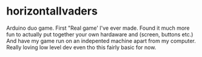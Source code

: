# horizontalIvaders
Arduino duo game. 
First "Real game' I've ever made. Found it much more fun to actually put together your own hardaware and (screen, buttons etc.) And have my game run on an indepented machine apart from my computer. Really loving low level dev even tho this fairly basic for now.  
